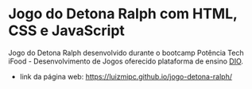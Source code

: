 # Jogo do Detona Ralph com HTML, CSS e JavaScript
 Jogo do Detona Ralph desenvolvido durante o bootcamp Potência Tech iFood - Desenvolvimento de Jogos oferecido plataforma de ensino [DIO](https://www.dio.me/en).
 * link da página web: https://luizmipc.github.io/jogo-detona-ralph/
